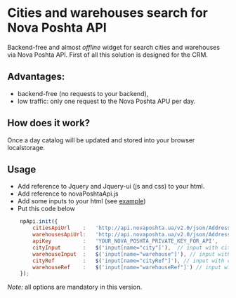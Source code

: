 # Cities and warehouses search for Nova Poshta API

Backend-free and almost _offline_ widget for search cities and warehouses via Nova Poshta API.
First of all this solution is designed for the CRM.

## Advantages:
* backend-free (no requests to your backend), 
* low traffic: only one request to the Nova Poshta APU per day.

## How does it work?
Once a day catalog will be updated and stored into your browser localstorage.

## Usage

* Add reference to Jquery and Jquery-ui (js and css) to your html.
* Add reference to novaPoshtaApi.js
* Add some inputs to your html (see [example](https://github.com/aerobium/novaposhtaaddressform/blob/master/example.html))
* Put this code below

```js
    npApi.init({
        citiesApiUrl    :   'http://api.novaposhta.ua/v2.0/json/Address/getCities',
        warehousesApiUrl:   'http://api.novaposhta.ua/v2.0/json/AddressGeneral/getWarehouses',
        apiKey          :   'YOUR_NOVA_POSHTA_PRIVATE_KEY_FOR_API',
        cityInput       :   $('input[name="city"]'),  // input with city,
        warehouseInput  :   $('input[name="warehouse"]'), // input with warehouse,
        cityRef         :   $('input[name="cityRef"]'), // input with city reference,
        warehouseRef    :   $('input[name="warehouseRef"]') // input with warehouse reference,
    });
```

_Note:_ all options are mandatory in this version.